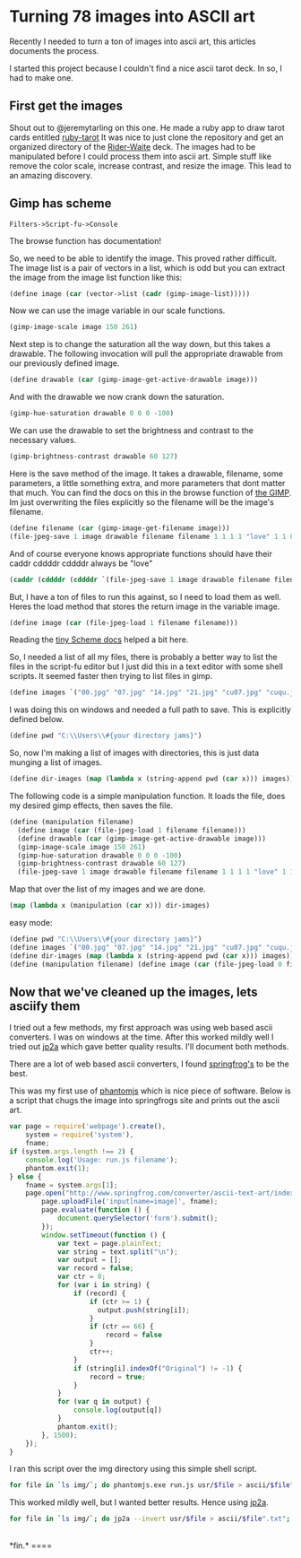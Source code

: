 Turning 78 images into ASCII art 
=======
Recently I needed to turn a ton of images into ascii art, this articles documents the process.


I started this project because I couldn't find a nice ascii tarot deck. In so, I had to make one.

## First get the images
Shout out to @jeremytarling on this one. He made a ruby app to draw tarot cards entitled 
[ruby-tarot](https://github.com/jeremytarling/ruby-tarot)
It was nice to just clone the repository and get an organized directory of the 
[Rider-Waite](http://en.wikipedia.org/wiki/Rider-Waite_tarot_deck) deck.
The images had to be manipulated before I could process them into ascii art. Simple stuff like remove the color scale, increase contrast, and resize the image. This lead to an amazing discovery.

## Gimp has scheme

```
Filters->Script-fu->Console
```

The browse function has documentation!


So, we need to be able to identify the image. This proved rather difficult. The image list is a pair of vectors in a list, which is odd but you can extract the image from the image list function like this:

```lisp
(define image (car (vector->list (cadr (gimp-image-list)))))
```

Now we can use the image variable in our scale functions.

```lisp
(gimp-image-scale image 150 261)
```

Next step is to change the saturation all the way down, but this takes a drawable. The following invocation will pull the appropriate drawable from our previously defined image.

```lisp
(define drawable (car (gimp-image-get-active-drawable image)))
```

And with the drawable we now crank down the saturation.

```lisp
(gimp-hue-saturation drawable 0 0 0 -100)
```

We can use the drawable to set the brightness and contrast to the necessary values.

```lisp
(gimp-brightness-contrast drawable 60 127)
```



Here is the save method of the image. It takes a drawable, filename, some parameters, a little something extra, and more parameters that dont matter that much. You can find the docs on this in the browse function of 
[the GIMP](https://www.destroyallsoftware.com/talks/the-birth-and-death-of-javascript).
Im just overwriting the files explicitly so the filename will be the image's filename. 

```lisp
(define filename (car (gimp-image-get-filename image)))
(file-jpeg-save 1 image drawable filename filename 1 1 1 1 "love" 1 1 0 0)
```

And of course everyone knows appropriate functions should have their caddr cddddr cddddr always be "love"

```lisp
(caddr (cddddr (cddddr `(file-jpeg-save 1 image drawable filename filename 1 1 1 1 "love" 1 1 0 0)))) => "love"
```

But, I have a ton of files to run this against, so I need to load them as well. Heres the load method that stores the return image in the variable image.

```lisp
(define image (car (file-jpeg-load 1 filename filename)))
```

Reading the 
[tiny Scheme docs](http://www.alphageeksinc.com/tinyscheme/doc-tinyscheme.html)
helped a bit here.

So, I needed a list of all my files, there is probably a better way to list the files in the script-fu editor but I just did this in a text editor with some shell scripts. It seemed faster then trying to list files in gimp.

```lisp
(define images `("00.jpg" "07.jpg" "14.jpg" "21.jpg" "cu07.jpg" "cuqu.jpg" "pe07.jpg" "pequ.jpg" "sw06.jpg" "swpa.jpg" "wa06.jpg" "wapa.jpg" "01.jpg" "08.jpg" "15.jpg" "cu01.jpg" "cu08.jpg" "pe01.jpg" "pe08.jpg" "sw07.jpg" "swqu.jpg" "wa07.jpg" "waqu.jpg" "02.jpg" "09.jpg" "16.jpg" "cu02.jpg" "cu09.jpg" "pe02.jpg" "pe09.jpg" "sw01.jpg" "sw08.jpg" "wa01.jpg" "wa08.jpg" "03.jpg" "10.jpg" "17.jpg" "cu03.jpg" "cu10.jpg" "pe03.jpg" "pe10.jpg" "sw02.jpg" "sw09.jpg" "wa02.jpg" "wa09.jpg" "04.jpg" "11.jpg" "18.jpg" "cu04.jpg" "cuki.jpg" "pe04.jpg" "peki.jpg" "sw03.jpg" "sw10.jpg" "wa03.jpg" "wa10.jpg" "05.jpg" "12.jpg" "19.jpg" "cu05.jpg" "cukn.jpg" "pe05.jpg" "pekn.jpg" "sw04.jpg" "swki.jpg" "wa04.jpg" "waki.jpg" "06.jpg" "13.jpg" "20.jpg" "cu06.jpg" "cupa.jpg" "pe06.jpg" "pepa.jpg" "sw05.jpg" "swkn.jpg" "wa05.jpg" "wakn.jpg"))
```

I was doing this on windows and needed a full path to save. This is explicitly defined below.

```lisp
(define pwd "C:\\Users\\#{your directory jams}")
```

So, now I'm making a list of images with directories, this is just data munging a list of images.

```lisp
(define dir-images (map (lambda x (string-append pwd (car x))) images))
```

The following code is a simple manipulation function. It loads the file, does my desired gimp effects, then saves the file.

```lisp
(define (manipulation filename)
  (define image (car (file-jpeg-load 1 filename filename)))
  (define drawable (car (gimp-image-get-active-drawable image)))
  (gimp-image-scale image 150 261)
  (gimp-hue-saturation drawable 0 0 0 -100)
  (gimp-brightness-contrast drawable 60 127)
  (file-jpeg-save 1 image drawable filename filename 1 1 1 1 "love" 1 1 0 0))
```

Map that over the list of my images and we are done.

```lisp
(map (lambda x (manipulation (car x))) dir-images)
```

easy mode:

```lisp
(define pwd "C:\\Users\\#{your directory jams}")
(define images `("00.jpg" "07.jpg" "14.jpg" "21.jpg" "cu07.jpg" "cuqu.jpg" "pe07.jpg" "pequ.jpg" "sw06.jpg" "swpa.jpg" "wa06.jpg" "wapa.jpg" "01.jpg" "08.jpg" "15.jpg" "cu01.jpg" "cu08.jpg" "pe01.jpg" "pe08.jpg" "sw07.jpg" "swqu.jpg" "wa07.jpg" "waqu.jpg" "02.jpg" "09.jpg" "16.jpg" "cu02.jpg" "cu09.jpg" "pe02.jpg" "pe09.jpg" "sw01.jpg" "sw08.jpg" "wa01.jpg" "wa08.jpg" "03.jpg" "10.jpg" "17.jpg" "cu03.jpg" "cu10.jpg" "pe03.jpg" "pe10.jpg" "sw02.jpg" "sw09.jpg" "wa02.jpg" "wa09.jpg" "04.jpg" "11.jpg" "18.jpg" "cu04.jpg" "cuki.jpg" "pe04.jpg" "peki.jpg" "sw03.jpg" "sw10.jpg" "wa03.jpg" "wa10.jpg" "05.jpg" "12.jpg" "19.jpg" "cu05.jpg" "cukn.jpg" "pe05.jpg" "pekn.jpg" "sw04.jpg" "swki.jpg" "wa04.jpg" "waki.jpg" "06.jpg" "13.jpg" "20.jpg" "cu06.jpg" "cupa.jpg" "pe06.jpg" "pepa.jpg" "sw05.jpg" "swkn.jpg" "wa05.jpg" "wakn.jpg"))
(define dir-images (map (lambda x (string-append pwd (car x))) images))
(define (manipulation filename) (define image (car (file-jpeg-load 0 filename filename))) (define drawable (car (gimp-image-get-active-drawable image))) (gimp-image-scale image 150 261) (gimp-hue-saturation drawable 0 0 0 -100) (gimp-brightness-contrast drawable 60 127) (file-jpeg-save 1 image drawable filename filename 1 1 1 1 "love" 1 1 0 0) #t)
```

## Now that we've cleaned up the images, lets asciify them

I tried out a few methods, my first approach was using web based ascii converters. I was on windows at the time. After this worked mildly well I tried out [jp2a](http://csl.name/jp2a/) which gave better quality results. I'll document both methods.

There are a lot of web based ascii converters, I found [springfrog's](http://www.springfrog.com/converter/ascii-text-art/index.php) to be the best.

This was my first use of [phantomjs](http://phantomjs.org/download.html) which is nice piece of software. Below is a script that chugs the image into springfrogs site and prints out the ascii art.


```javascript
var page = require('webpage').create(),
    system = require('system'),
    fname;
if (system.args.length !== 2) {
    console.log('Usage: run.js filename');
    phantom.exit(1);
} else {
    fname = system.args[1];
    page.open("http://www.springfrog.com/converter/ascii-text-art/index.php", function () {
        page.uploadFile('input[name=image]', fname);
        page.evaluate(function () {
            document.querySelector('form').submit();
        });
        window.setTimeout(function () {
            var text = page.plainText;
            var string = text.split("\n");
            var output = [];
            var record = false;
            var ctr = 0;
            for (var i in string) {
                if (record) {
                    if (ctr >= 1) {
                      output.push(string[i]);
                    }
                    if (ctr == 66) {
                        record = false
                    }
                    ctr++;
                }
                if (string[i].indexOf("Original") != -1) {
                    record = true;
                }
            }
            for (var q in output) {
                console.log(output[q])
            }
            phantom.exit();
        }, 1500);
    });
}
```

I ran this script over the img directory using this simple shell script.

```sh
for file in `ls img/`; do phantomjs.exe run.js usr/$file > ascii/$file".txt"; done;
```

This worked mildly well, but I wanted better results. Hence using [jp2a](http://csl.name/jp2a/).

```sh
for file in `ls img/`; do jp2a --invert usr/$file > ascii/$file".txt"; done;
```
<br>
*fin.*
====
